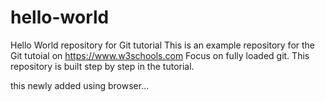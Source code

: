 # hello-world
Hello World repository for Git tutorial
This is an example repository for the Git tutoial on https://www.w3schools.com
Focus on fully loaded git.
This repository is built step by step in the tutorial.

this newly added using browser...
